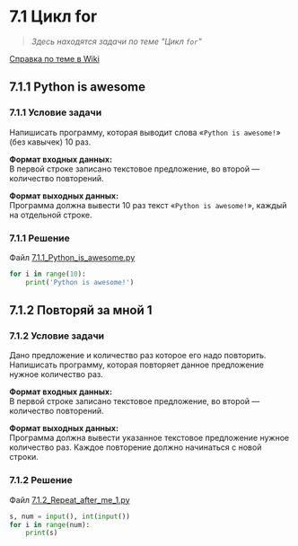 # 7.1 Цикл for

> *Здесь находятся задачи по теме "Цикл `for`"*

[Справка по теме в Wiki](https://github.com/aalutsenko/Training/wiki/7.1-Цикл-for)

## 7.1.1 Python is awesome

### 7.1.1 Условие задачи  

Напишисать программу, которая выводит слова «`Python is awesome!`» (без кавычек) 10 раз.

**Формат входных данных:**  
В первой строке записано текстовое предложение, во второй — количество повторений.

**Формат выходных данных:**  
Программа должна вывести 10 раз текст «`Python is awesome!`», каждый на отдельной строке.  

### 7.1.1 Решение  

Файл [7.1.1_Python_is_awesome.py](7.1.1_Python_is_awesome.py)

```python
for i in range(10):
    print('Python is awesome!')
```

## 7.1.2 Повторяй за мной 1

### 7.1.2 Условие задачи  

Дано предложение и количество раз которое его надо повторить. Напишисать программу, которая повторяет данное предложение нужное количество раз.

**Формат входных данных:**  
В первой строке записано текстовое предложение, во второй — количество повторений.

**Формат выходных данных:**  
Программа должна вывести указанное текстовое предложение нужное количество раз. Каждое повторение должно начинаться с новой строки.  

### 7.1.2 Решение  

Файл [7.1.2_Repeat_after_me_1.py](7.1.2_Repeat_after_me_1.py)

```python
s, num = input(), int(input())
for i in range(num):
    print(s)
```